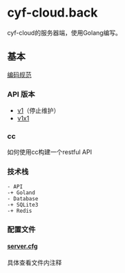 # cyf-cloud.back

cyf-cloud的服务器端，使用Golang编写。

## 基本

[编码规范](https://github.com/cyf-gh/api.cyf-cloud/blob/master/CodeStandard.md)

### API 版本
* [v1](https://github.com/cyf-gh/api.cyf-cloud/blob/master/v1/README.md)（停止维护）
* [v1x1](https://github.com/cyf-gh/api.cyf-cloud/blob/master/v1x1/README.md)

### cc
如何使用cc构建一个restful API

### 技术栈
```
- API
-+ Goland
- Database
-+ SQLite3
-+ Redis
```
### 配置文件 
#### [server.cfg](https://github.com/cyf-gh/cyf-cloud.back/blob/master/server.cfg)
具体查看文件内注释
